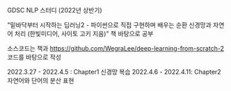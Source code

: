 GDSC NLP 스터디 (2022년 상반기)

"밑바닥부터 시작하는 딥러닝2 - 파이썬으로 직접 구현하며 배우는 순환 신경망과 자연어 처리 (한빛미디어, 사이토 고키 지음)" 책 바탕으로 공부

소스코드는 책과 https://github.com/WegraLee/deep-learning-from-scratch-2 코드를 바탕으로 작성

2022.3.27 - 2022.4.5 : Chapter1 신경망 복습
2022.4.6 - 2022.4.11: Chapter2 자연어와 단어의 분산 표현